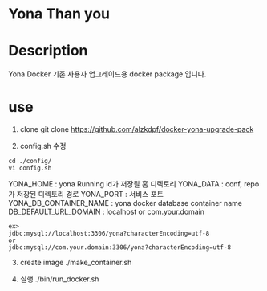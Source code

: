 # Yona Than you

# Description
Yona Docker 기존 사용자 업그레이드용 docker package 입니다.

# use

1. clone
git clone https://github.com/alzkdpf/docker-yona-upgrade-pack

2. config.sh 수정
```
cd ./config/
vi config.sh
```
YONA_HOME : yona Running id가 저장될 홈 디렉토리
YONA_DATA : conf, repo 가 저장된 디렉토리 경로
YONA_PORT : 서비스 포트
YONA_DB_CONTAINER_NAME : yona docker database container name
DB_DEFAULT_URL_DOMAIN : localhost or com.your.domain
```
ex>
jdbc:mysql://localhost:3306/yona?characterEncoding=utf-8
or
jdbc:mysql://com.your.domain:3306/yona?characterEncoding=utf-8
```

3. create image
./make_container.sh

4. 실행
./bin/run_docker.sh

